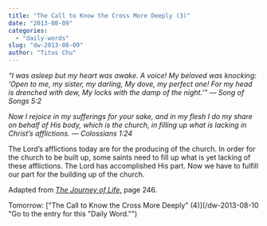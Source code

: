 ```yaml
---
title: "The Call to Know the Cross More Deeply (3)"
date: "2013-08-09"
categories: 
  - "daily-words"
slug: "dw-2013-08-09"
author: "Titus Chu"
---
```


_“I was asleep but my heart was awake. A voice! My beloved was knocking: ‘Open to me, my sister, my darling, My dove, my perfect one! For my head is drenched with dew, My locks with the damp of the night.’” — Song of Songs 5:2_

_Now I rejoice in my sufferings for your sake, and in my flesh I do my share on behalf of His body, which is the church, in filling up what is lacking in Christ’s afflictions._ _— Colossians 1:24_

The Lord’s afflictions today are for the producing of the church. In order for the church to be built up, some saints need to fill up what is yet lacking of these afflictions. The Lord has accomplished His part. Now we have to fulfill our part for the building up of the church.

Adapted from _[The Journey of Life,](/book-journey "Go to the listing for this book.")_ page 246.

Tomorrow: ["The Call to Know the Cross More Deeply" (4)](/dw-2013-08-10 "Go to the entry for this "Daily Word."")

